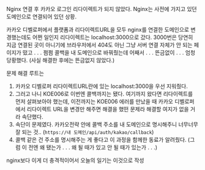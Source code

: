Nginx 연결 후 카카오 로그인 리다이렉트가 되지 않았다.
Nginx는 사전에 가지고 있던 도메인으로 연결되어 있던 상황.

카카오 디벨로퍼에서 플랫폼과 리다이렉트URL을 모두 nginx를 연결한 도메인으로 변경했는데도 어쩐 일인지 리다이렉트는 localhost:3000으로 갔다.
3000번은 당연히 지금 연결된 곳이 아니기에 브라우저에서 404도 아닌 그냥 서버 연결 자체가 안 되는 페이지가 떴고 . . . 쩜쩜
콜백을 내 도메인으로 바꿔줬는데 어째서 . . . 뜬금없이 . . . 엄청 당황했다. (사실 해결한 후에는 뜬금없지 않았다.)

문제 해결 루트는 <br>

1. 카카오 디벨로퍼 리다이렉트URL란에 있는 localhost:3000을 우선 지워줬다.
2. 그러고 나니 KOE006로 이번엔 콜백까지는 됐다. 여기까지 왔다면 리다이렉트를 먼저 살펴보아야 했는데, 이전까지는 KOE006 에러를 만났을 때 카카오 디벨로퍼에서 리다이렉트 URL을 변경만 해주면 해결을 했떤 문제라 해결할 여지가 없을 거라 속단했다.
3. 속단이 문제였다. 카카오전략 안에 콜백 주소를 내 도메인으로 명시해주니 너무너무 잘 되는 것.. (`https://내 도메인/api/auth/kakao/callback`)
4. 콜백 같은 건 주소를 명시해주는 게 좋다고 이 과정을 함께한 동료가 알려줬다. (그럼 이 전엔 왜 됐는가 . . . 왜 될 때가 있고 안 될 때가 있는가 . . .)

nginx보다 이게 더 충격적이어서 오늘의 일기는 이것으로 작성
